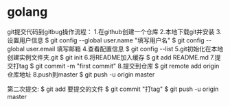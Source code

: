 # golang
git提交代码到gitbug操作流程：
1.在github创建一个仓库
2.本地下载git并安装
3.设置用户信息
$ git config --global user.name "填写用户名"
$ git config --global user.email 填写邮箱
4.查看配置信息
$ git config --list
5.git初始化在本地创建实例文件夹.git
$ git init
6.将README加入缓存
$ git add README.md
7.提交打tag
$ git commit -m "first commit"
8.提交到仓库
$ git remote add origin 仓库地址
8.push到master
$ git push -u origin master

第二次提交:
$ git add 要提交的文件
$ git commit "打tag"
$ git push -u origin master